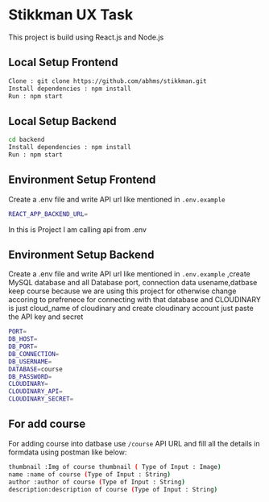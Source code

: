 # Stikkman UX Task

This project is build using React.js and Node.js


## Local Setup Frontend
```bash
Clone : git clone https://github.com/abhms/stikkman.git
Install dependencies : npm install
Run : npm start
```
## Local Setup Backend
```bash
cd backend
Install dependencies : npm install
Run : npm start
```

## Environment Setup Frontend

Create a .env file and write API url like mentioned in `.env.example`
```bash
REACT_APP_BACKEND_URL=
```

In this is Project I am calling api from .env 

## Environment Setup Backend
Create a .env file and write API url like mentioned in `.env.example` ,create MySQL database and all Database port, connection data usename,datbase keep course because we are using this project for otherwise change accoring to prefrenece for connecting with that database and CLOUDINARY is just cloud_name of cloudinary and create cloudinary account just paste the API key and secret 
```bash
PORT=
DB_HOST=
DB_PORT=
DB_CONNECTION=
DB_USERNAME=
DATABASE=course
DB_PASSWORD=
CLOUDINARY=   
CLOUDINARY_API=
CLOUDINARY_SECRET=
```
## For add course
For adding course into datbase use `/course` API URL and fill all the details in formdata using postman like below:
```bash
thumbnail :Img of course thumbnail ( Type of Input : Image)
name :name of course (Type of Input : String)
author :author of course (Type of Input : String)
description:description of course (Type of Input : String)
```